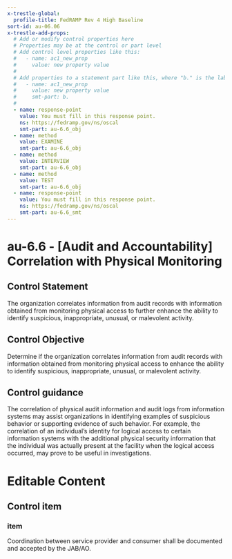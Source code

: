 ```yaml
---
x-trestle-global:
  profile-title: FedRAMP Rev 4 High Baseline
sort-id: au-06.06
x-trestle-add-props:
  # Add or modify control properties here
  # Properties may be at the control or part level
  # Add control level properties like this:
  #   - name: ac1_new_prop
  #     value: new property value
  #
  # Add properties to a statement part like this, where "b." is the label of the target statement part
  #   - name: ac1_new_prop
  #     value: new property value
  #     smt-part: b.
  #
  - name: response-point
    value: You must fill in this response point.
    ns: https://fedramp.gov/ns/oscal
    smt-part: au-6.6_obj
  - name: method
    value: EXAMINE
    smt-part: au-6.6_obj
  - name: method
    value: INTERVIEW
    smt-part: au-6.6_obj
  - name: method
    value: TEST
    smt-part: au-6.6_obj
  - name: response-point
    value: You must fill in this response point.
    ns: https://fedramp.gov/ns/oscal
    smt-part: au-6.6_smt
---
```


# au-6.6 - \[Audit and Accountability\] Correlation with Physical Monitoring

## Control Statement

The organization correlates information from audit records with information obtained from monitoring physical access to further enhance the ability to identify suspicious, inappropriate, unusual, or malevolent activity.

## Control Objective

Determine if the organization correlates information from audit records with information obtained from monitoring physical access to enhance the ability to identify suspicious, inappropriate, unusual, or malevolent activity.

## Control guidance

The correlation of physical audit information and audit logs from information systems may assist organizations in identifying examples of suspicious behavior or supporting evidence of such behavior. For example, the correlation of an individual’s identity for logical access to certain information systems with the additional physical security information that the individual was actually present at the facility when the logical access occurred, may prove to be useful in investigations.

# Editable Content

<!-- Make additions and edits below -->
<!-- The above represents the contents of the control as received by the profile, prior to additions. -->
<!-- If the profile makes additions to the control, they will appear below. -->
<!-- The above markdown may not be edited but you may edit the content below, and/or introduce new additions to be made by the profile. -->
<!-- If there is a yaml header at the top, parameter values may be edited. Use --set-parameters to incorporate the changes during assembly. -->
<!-- The content here will then replace what is in the profile for this control, after running profile-assemble. -->
<!-- The added parts in the profile for this control are below.  You may edit them and/or add new ones. -->
<!-- Each addition must have a heading either of the form ## Control my_addition_name -->
<!-- or ## Part a. (where the a. refers to one of the control statement labels.) -->
<!-- "## Control" parts are new parts added after the statement part. -->
<!-- "## Part" parts are new parts added into the top-level statement part with that label. -->
<!-- Subparts may be added with nested hash levels of the form ### My Subpart Name -->
<!-- underneath the parent ## Control or ## Part being added -->
<!-- See https://ibm.github.io/compliance-trestle/tutorials/ssp_profile_catalog_authoring/ssp_profile_catalog_authoring for guidance. -->

## Control item

### item

Coordination between service provider and consumer shall be documented and accepted by the JAB/AO.
